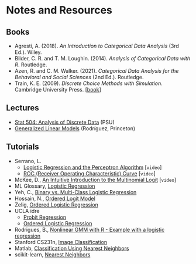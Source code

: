 # Notes and Resources

## Books

- Agresti, A. (2018). *An Introduction to Categorical Data Analysis* (3rd Ed.). Wiley.
- Bilder, C. R. and T. M. Loughin. (2014). *Analysis of Categorical Data with R*. Routledge.
- Azen, R. and C. M. Walker. (2021). *Categorical Data Analysis for the Behavioral and Social Sciences* (2nd Ed.). Routledge. 
- Train, K. E. (2009). *Discrete Choice Methods with Simulation*. Cambridge University Press. [[book](https://eml.berkeley.edu/books/choice2.html)]

## Lectures

- [Stat 504: Analysis of Discrete Data](https://online.stat.psu.edu/stat504/) (PSU)
- [Generalized Linear Models](https://data.princeton.edu/wws509/notes) (Rodríguez, Princeton)

## Tutorials

- Serrano, L.
    - [Logistic Regression and the Perceptron Algorithm](https://www.youtube.com/watch?v=jbluHIgBmBo) [`video`]
    - [ROC (Receiver Operating Characteristic) Curve](https://www.youtube.com/watch?v=z5qA9qZMyw0) [`video`]
- McKee, D., [An Intuitive Introduction to the Multinomial Logit](https://www.youtube.com/watch?v=n7zHXjuE6PE) [`video`]
- ML Glossary, [Logistic Regression](https://ml-cheatsheet.readthedocs.io/en/latest/logistic_regression.html#)
- Yeh, C., [Binary vs. Multi-Class Logistic Regression](https://chrisyeh96.github.io/2018/06/11/logistic-regression.html)
- Hossain, N., [Ordered Logit Model](http://rstudio-pubs-static.s3.amazonaws.com/481986_a5ca0845932641e9a5594e7ce53db3b5.html)
- Zelig, [Ordered Logistic Regression](http://docs.zeligproject.org/articles/zeligchoice_ologit.html)
- UCLA idre
    - [Probit Regression](https://stats.idre.ucla.edu/stata/dae/probit-regression/)
    - [Ordered Logistic Regression](https://stats.idre.ucla.edu/stata/dae/ordered-logistic-regression/)
- Rodrigues, B., [Nonlinear GMM with R - Example with a logistic regression](https://www.brodrigues.co/blog/2013-11-07-gmm-with-rmd/)
- Stanford CS231n, [Image Classification](https://cs231n.github.io/classification/)
- Matlab, [Classification Using Nearest Neighbors](https://www.mathworks.com/help/stats/classification-using-nearest-neighbors.html)
- scikit-learn, [Nearest Neighbors](https://scikit-learn.org/stable/modules/neighbors.html#classification)



